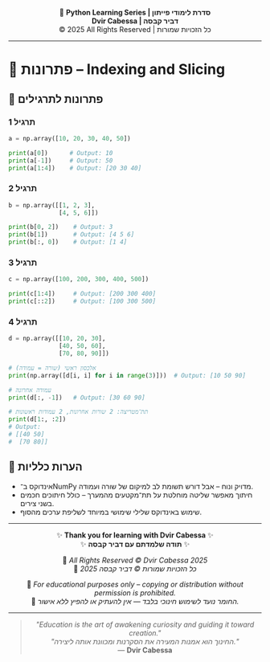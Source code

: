 <!-- DC_HEADER_START -->
<div align="center">

🐍 **Python Learning Series | סדרת לימודי פייתון**  
**Dvir Cabessa | דביר קבסה**  
© 2025 All Rights Reserved | כל הזכויות שמורות

</div>

---
<!-- DC_HEADER_END -->

# 📘 פתרונות – Indexing and Slicing

## 🧪 פתרונות לתרגילים

### תרגיל 1
```python
a = np.array([10, 20, 30, 40, 50])

print(a[0])      # Output: 10
print(a[-1])     # Output: 50
print(a[1:4])    # Output: [20 30 40]
```

### תרגיל 2
```python
b = np.array([[1, 2, 3],
              [4, 5, 6]])

print(b[0, 2])    # Output: 3
print(b[1])       # Output: [4 5 6]
print(b[:, 0])    # Output: [1 4]
```

### תרגיל 3
```python
c = np.array([100, 200, 300, 400, 500])

print(c[1:4])     # Output: [200 300 400]
print(c[::2])     # Output: [100 300 500]
```

### תרגיל 4
```python
d = np.array([[10, 20, 30],
              [40, 50, 60],
              [70, 80, 90]])

# אלכסון ראשי (שורה = עמודה)
print(np.array([d[i, i] for i in range(3)]))  # Output: [10 50 90]

# עמודה אחרונה
print(d[:, -1])   # Output: [30 60 90]

# תת־מטריצה: 2 שורות אחרונות, 2 עמודות ראשונות
print(d[1:, :2])
# Output:
# [[40 50]
#  [70 80]]
```

## 💬 הערות כלליות

* אינדוקס ב־NumPy מדויק ונוח – אבל דורש תשומת לב למיקום של שורה ועמודה.
* חיתוך מאפשר שליטה מוחלטת על תת־מקטעים מהמערך – כולל חיתוכים חכמים בשני צירים.
* שימוש באינדוקס שלילי שימושי במיוחד לשליפת ערכים מהסוף.

<!-- DC_FOOTER_START -->
---

<div align="center">

✨ **Thank you for learning with Dvir Cabessa** ✨  
✨ **תודה שלמדתם עם דביר קבסה** ✨  

📘 *All Rights Reserved © Dvir Cabessa 2025*  
📘 *כל הזכויות שמורות © דביר קבסה 2025*  

🔗 *For educational purposes only – copying or distribution without permission is prohibited.*  
🔗 *החומר נועד לשימוש חינוכי בלבד — אין להעתיק או להפיץ ללא אישור.*

---

> _"Education is the art of awakening curiosity and guiding it toward creation."_  
> _"החינוך הוא אמנות המעירה את הסקרנות ומכוונת אותה ליצירה."_  
> — **Dvir Cabessa**

</div>
<!-- DC_FOOTER_END -->

